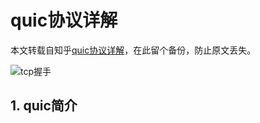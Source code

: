 # quic协议详解

本文转载自知乎[quic协议详解](https://zhuanlan.zhihu.com/p/405387352?utm_source=zhihu&utm_id=0)，在此留个备份，防止原文丢失。


![tcp握手](https://github.com/ivanzz1001/protocol_development_learning/blob/main/quic/img/v2-1fb94488942494ec9425ecf6682ed6e1_1440w.avif)


## 1. quic简介
